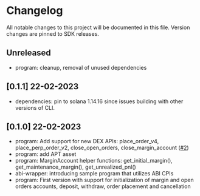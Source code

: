 # Changelog

All notable changes to this project will be documented in this file. Version changes are pinned to SDK releases.

## Unreleased

- program: cleanup, removal of unused dependencies

## [0.1.1] 22-02-2023

- dependencies: pin to solana 1.14.16 since issues building with other versions of CLI.

## [0.1.0] 22-02-2023

- program: Add support for new DEX APIs: place_order_v4, place_perp_order_v2, close_open_orders, close_margin_account ([#2](https://github.com/zetamarkets/zeta-abi/pull/2))
- program: add APT asset
- program: MarginAccount helper functions: get_initial_margin(), get_maintenance_margin(), get_unrealized_pnl()
- abi-wrapper: introducing sample program that utilizes ABI CPIs
- program: First version with support for initialization of margin and open orders accounts, deposit, withdraw, order placement and cancellation
